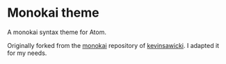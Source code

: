 # Monokai theme

A monokai syntax theme for Atom.

Originally forked from the [monokai](https://github.com/kevinsawicki/monokai) repository of [kevinsawicki](https://github.com/kevinsawicki).
I adapted it for my needs.
